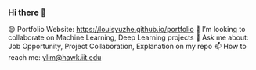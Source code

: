 ### Hi there 👋

😄 Portfolio Website: https://louisyuzhe.github.io/portfolio
👯 I’m looking to collaborate on Machine Learning, Deep Learning projects
💬 Ask me about: Job Opportunity, Project Collaboration, Explanation on my repo
📫 How to reach me: ylim@hawk.iit.edu
<!--
**louisyuzhe/louisyuzhe** is a ✨ _special_ ✨ repository because its `README.md` (this file) appears on your GitHub profile.

Here are some ideas to get you started:

- 🔭 I’m currently working on ...
- 🌱 I’m currently learning ...
- 👯 I’m looking to collaborate on ...
- 🤔 I’m looking for help with ...
- 💬 Ask me about ...
- 📫 How to reach me: ...
- 😄 Pronouns: ...
- ⚡ Fun fact: ...
-->
